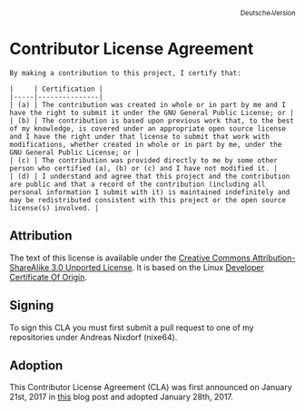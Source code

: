 <p align="right"><a href="CLA.md"><sub>Deutsche Version</sub></a></p>

# Contributor License Agreement

```
By making a contribution to this project, I certify that:

|     | Certification |
|-----|---------------|
| (a) | The contribution was created in whole or in part by me and I have the right to submit it under the GNU General Public License; or |
| (b) | The contribution is based upon previous work that, to the best of my knowledge, is covered under an appropriate open source license and I have the right under that license to submit that work with modifications, whether created in whole or in part by me, under the GNU General Public License; or |
| (c) | The contribution was provided directly to me by some other person who certified (a), (b) or (c) and I have not modified it. |
| (d) | I understand and agree that this project and the contribution are public and that a record of the contribution (including all personal information I submit with it) is maintained indefinitely and may be redistributed consistent with this project or the open source license(s) involved. |
```

## Attribution

The text of this license is available under the [Creative Commons Attribution-ShareAlike 3.0 Unported License](http://creativecommons.org/licenses/by-sa/3.0/).  It is based on the Linux [Developer Certificate Of Origin](http://elinux.org/Developer_Certificate_Of_Origin).

## Signing

To sign this CLA you must first submit a pull request to one of my repositories under Andreas Nixdorf (nixe64).

## Adoption

This Contributor License Agreement (CLA) was first announced on January 21st, 2017 in [this][cla-blog] blog post and adopted January 28th, 2017.

[cla-blog]: https://home-assistant.io/blog/2017/01/21/home-assistant-governance/
